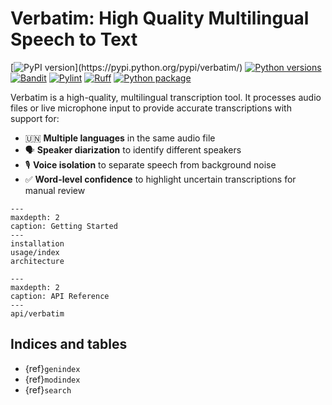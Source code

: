 # Verbatim: High Quality Multilingual Speech to Text

[![PyPI version](https://badge.fury.io/py/verbatim.svg?)](https://pypi.python.org/pypi/verbatim/)
[![Python versions](https://img.shields.io/pypi/pyversions/verbatim.svg)](https://pypi.org/project/verbatim/)
[![Bandit](https://github.com/gaspardpetit/verbatim/actions/workflows/bandit.yml/badge.svg)](https://github.com/gaspardpetit/verbatim/actions/workflows/bandit.yml)
[![Pylint](https://github.com/gaspardpetit/verbatim/actions/workflows/pylint.yml/badge.svg)](https://github.com/gaspardpetit/verbatim/actions/workflows/pylint.yml)
[![Ruff](https://github.com/gaspardpetit/verbatim/actions/workflows/ruff.yml/badge.svg)](https://github.com/gaspardpetit/verbatim/actions/workflows/ruff.yml)
[![Python package](https://github.com/gaspardpetit/verbatim/actions/workflows/python-package.yml/badge.svg)](https://github.com/gaspardpetit/verbatim/actions/workflows/python-package.yml)

Verbatim is a high-quality, multilingual transcription tool. It processes audio files or live microphone input to provide accurate transcriptions with support for:

- 🇺🇳 **Multiple languages** in the same audio file
- 🗣️ **Speaker diarization** to identify different speakers
- 🎙️ **Voice isolation** to separate speech from background noise
- ✅ **Word-level confidence** to highlight uncertain transcriptions for manual review

```{toctree}
---
maxdepth: 2
caption: Getting Started
---
installation
usage/index
architecture
```

```{toctree}
---
maxdepth: 2
caption: API Reference
---
api/verbatim
```

## Indices and tables

* {ref}`genindex`
* {ref}`modindex`
* {ref}`search`
